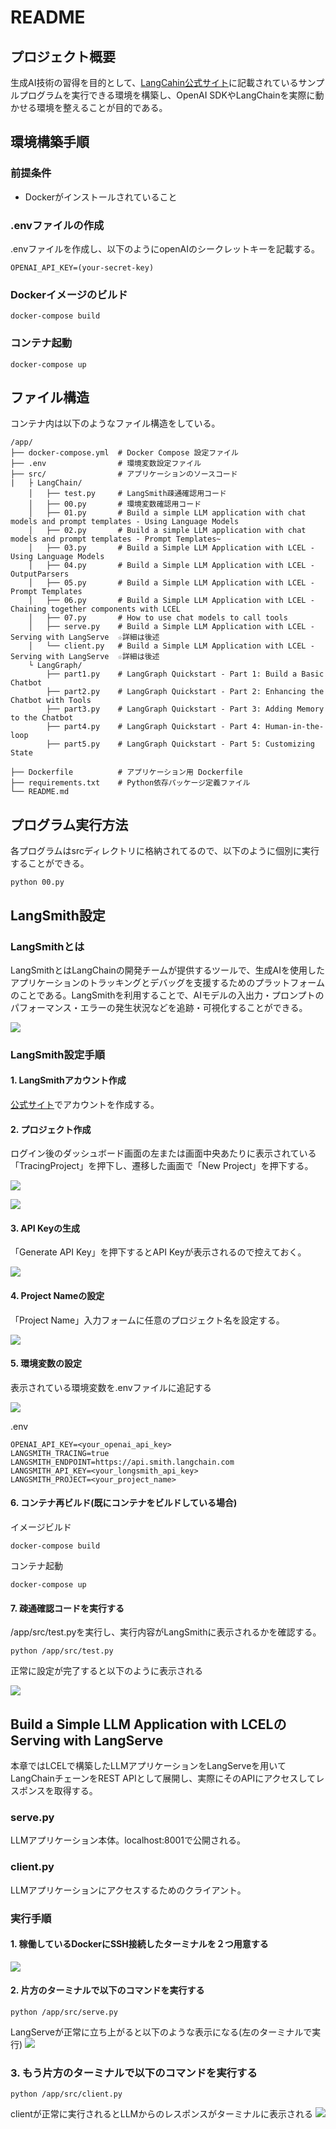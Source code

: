 # README

## プロジェクト概要
生成AI技術の習得を目的として、[LangCahin公式サイト](https://python.langchain.com/docs/introduction/)に記載されているサンプルプログラムを実行できる環境を構築し、OpenAI SDKやLangChainを実際に動かせる環境を整えることが目的である。

## 環境構築手順

### 前提条件
- Dockerがインストールされていること

### .envファイルの作成
.envファイルを作成し、以下のようにopenAIのシークレットキーを記載する。
```
OPENAI_API_KEY=(your-secret-key)
```

### Dockerイメージのビルド
```
docker-compose build
```

### コンテナ起動
```
docker-compose up
```

## ファイル構造
コンテナ内は以下のようなファイル構造をしている。
```
/app/
├── docker-compose.yml  # Docker Compose 設定ファイル
├── .env                # 環境変数設定ファイル
├── src/                # アプリケーションのソースコード
|   ├ LangChain/
    │   ├── test.py     # LangSmith疎通確認用コード
    │   ├── 00.py       # 環境変数確認用コード
    │   ├── 01.py       # Build a simple LLM application with chat models and prompt templates - Using Language Models
    │   ├── 02.py       # Build a simple LLM application with chat models and prompt templates - Prompt Templates~
    │   ├── 03.py       # Build a Simple LLM Application with LCEL - Using Language Models    
    │   ├── 04.py       # Build a Simple LLM Application with LCEL - OutputParsers    
    │   ├── 05.py       # Build a Simple LLM Application with LCEL - Prompt Templates    
    │   ├── 06.py       # Build a Simple LLM Application with LCEL - Chaining together components with LCEL
    │   ├── 07.py       # How to use chat models to call tools
    │   ├── serve.py    # Build a Simple LLM Application with LCEL - Serving with LangServe  ☆詳細は後述
    │   └── client.py   # Build a Simple LLM Application with LCEL - Serving with LangServe  ☆詳細は後述     
    └ LangGraph/
        ├── part1.py    # LangGraph Quickstart - Part 1: Build a Basic Chatbot
        ├── part2.py    # LangGraph Quickstart - Part 2: Enhancing the Chatbot with Tools
        ├── part3.py    # LangGraph Quickstart - Part 3: Adding Memory to the Chatbot
        ├── part4.py    # LangGraph Quickstart - Part 4: Human-in-the-loop
        ├── part5.py    # LangGraph Quickstart - Part 5: Customizing State

├── Dockerfile          # アプリケーション用 Dockerfile
├── requirements.txt    # Python依存パッケージ定義ファイル
└── README.md
```

## プログラム実行方法
各プログラムはsrcディレクトリに格納されてるので、以下のように個別に実行することができる。
```
python 00.py
```

## LangSmith設定

### LangSmithとは
LangSmithとはLangChainの開発チームが提供するツールで、生成AIを使用したアプリケーションのトラッキングとデバッグを支援するためのプラットフォームのことである。LangSmithを利用することで、AIモデルの入出力・プロンプトのパフォーマンス・エラーの発生状況などを追跡・可視化することができる。

![](./image/01.png)

### LangSmith設定手順

#### 1. LangSmithアカウント作成
[公式サイト](https://www.langchain.com/langsmith)でアカウントを作成する。

#### 2. プロジェクト作成
ログイン後のダッシュボード画面の左または画面中央あたりに表示されている「TracingProject」を押下し、遷移した画面で「New Project」を押下する。

![](./image/02.png)

![](./image/03.png)

#### 3. API Keyの生成
「Generate API Key」を押下するとAPI Keyが表示されるので控えておく。

![](./image/04.png)

#### 4. Project Nameの設定
「Project Name」入力フォームに任意のプロジェクト名を設定する。

![](./image/05.png)

#### 5. 環境変数の設定
表示されている環境変数を.envファイルに追記する

![](./image/06.png)


.env
```
OPENAI_API_KEY=<your_openai_api_key>
LANGSMITH_TRACING=true
LANGSMITH_ENDPOINT=https://api.smith.langchain.com
LANGSMITH_API_KEY=<your_longsmith_api_key>
LANGSMITH_PROJECT=<your_project_name>
```

#### 6. コンテナ再ビルド(既にコンテナをビルドしている場合)

イメージビルド
```
docker-compose build
```

コンテナ起動
```
docker-compose up
```

#### 7. 疎通確認コードを実行する
/app/src/test.pyを実行し、実行内容がLangSmithに表示されるかを確認する。

```
python /app/src/test.py
```

正常に設定が完了すると以下のように表示される

![](./image/07.png)

## Build a Simple LLM Application with LCELのServing with LangServe
本章ではLCELで構築したLLMアプリケーションをLangServeを用いてLangChainチェーンをREST APIとして展開し、実際にそのAPIにアクセスしてレスポンスを取得する。

### serve.py
LLMアプリケーション本体。localhost:8001で公開される。

### client.py
LLMアプリケーションにアクセスするためのクライアント。

### 実行手順

#### 1. 稼働しているDockerにSSH接続したターミナルを２つ用意する
![](./image/08.png)

#### 2. 片方のターミナルで以下のコマンドを実行する

```
python /app/src/serve.py
```

LangServeが正常に立ち上がると以下のような表示になる(左のターミナルで実行)
![](./image/09.png)

### 3. もう片方のターミナルで以下のコマンドを実行する

```
python /app/src/client.py
```

clientが正常に実行されるとLLMからのレスポンスがターミナルに表示される
![](./image/10.png)
